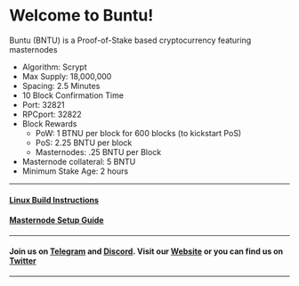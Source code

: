 # Welcome to Buntu!
Buntu (BNTU) is a Proof-of-Stake based cryptocurrency featuring masternodes

* Algorithm: Scrypt
* Max Supply: 18,000,000
* Spacing: 2.5 Minutes
* 10 Block Confirmation Time
* Port: 32821
* RPCport: 32822
* Block Rewards
	* PoW: 1 BTNU per block for 600 blocks (to kickstart PoS)
	* PoS: 2.25 BNTU per block
	* Masternodes: .25 BNTU per Block
* Masternode collateral: 5 BNTU
* Minimum Stake Age: 2 hours

***

#### [Linux Build Instructions](https://github.com/CRYPT0BUNTU/Buntu/blob/master/Linux_Build.md)

#### [Masternode Setup Guide](https://github.com/CRYPT0BUNTU/Buntu/blob/master/Masternode_Setup_Guide.md)

***

#### Join us on [Telegram](https://t.me/buntucryptocurrency) and [Discord](https://discord.gg/UbU2f9HFXH). Visit our [Website](http://) or you can find us on [Twitter](https://twitter.com/)

***
